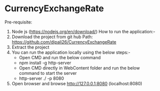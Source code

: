 # CurrencyExchangeRate

Pre-requisite:
1. Node js (https://nodejs.org/en/download/)
How to run the application:-
1. Download the project from git hub
   Path: https://github.com/dipali26/CurrencyExchangeRate
2. Extract the project
3. You can run the application locally using the below steps:-
   * Open CMD and run the below command
   * npm install -g http-server
   * Open CMD directly in WebContent folder and run the below command to start the server
   * http-server ./ -p 8080
4. Open browser and browse http://127.0.0.1:8080 (localhost:8080)
